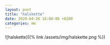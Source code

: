 ```yaml
---
layout: post
title: "halskette"
date: 2020-04-26 16:00:00 +0200
categories: mm
---
```

![halskette]({% link /assets/img/halskette.png %})
